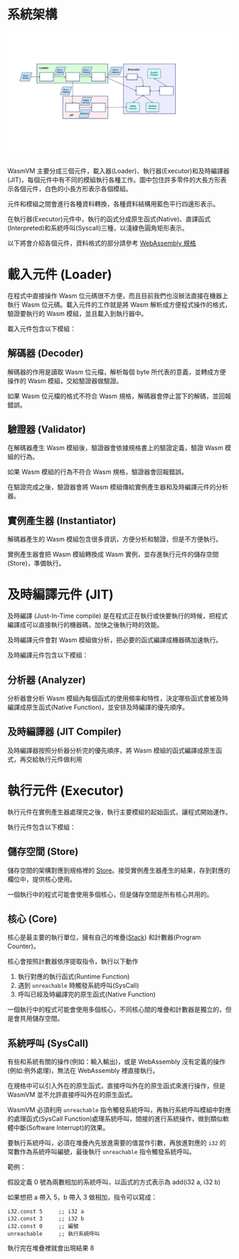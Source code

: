 # 系統架構

![](images/Structure.svg) 

WasmVM 主要分成三個元件，載入器(Loader)、執行器(Executor)和及時編譯器(JIT)，每個元件中有不同的模組執行各種工作。圖中包住許多零件的大長方形表示各個元件，白色的小長方形表示各個模組。

元件和模組之間會進行各種資料轉換，各種資料結構用藍色平行四邊形表示。

在執行器(Executor)元件中，執行的函式分成原生函式(Native)、直譯函式(Interpreted)和系統呼叫(Syscall)三種，以淺綠色圓角矩形表示。

以下將會介紹各個元件，資料格式的部分請參考 [WebAssembly 規格](https://webassembly.github.io/spec/core/index.html)

# 載入元件 (Loader)

在程式中直接操作 Wasm 位元碼很不方便，而且目前我們也沒辦法直接在機器上執行 Wasm 位元碼。載入元件的工作就是將 Wasm 解析成方便程式操作的格式，驗證要執行的 Wasm 模組，並且載入到執行器中。

載入元件包含以下模組：

## 解碼器 (Decoder)

解碼器的作用是讀取 Wasm 位元檔，解析每個 byte 所代表的意義，並轉成方便操作的 Wasm 模組，交給驗證器做驗證。

如果 Wasm 位元檔的格式不符合 Wasm 規格，解碼器會停止當下的解碼，並回報錯誤。

## 驗證器 (Validator)

在解碼器產生 Wasm 模組後，驗證器會依據規格書上的驗證定義，驗證 Wasm 模組的行為。

如果 Wasm 模組的行為不符合 Wasm 規格，驗證器會回報錯誤。

在驗證完成之後，驗證器會將 Wasm 模組傳給實例產生器和及時編譯元件的分析器。

## 實例產生器 (Instantiator)

解碼器產生的 Wasm 模組包含很多資訊，方便分析和驗證，但是不方便執行。

實例產生器會把 Wasm 模組轉換成 Wasm 實例，並存進執行元件的儲存空間(Store)，準備執行。

# 及時編譯元件 (JIT)

及時編譯 (Just-In-Time compile) 是在程式正在執行或快要執行的時候，把程式編譯成可以直接執行的機器碼，加快之後執行時的效能。

及時編譯元件會對 Wasm 模組做分析，把必要的函式編譯成機器碼加速執行。

及時編譯元件包含以下模組：

## 分析器 (Analyzer)

分析器會分析 Wasm 模組內每個函式的使用頻率和特性，決定哪些函式會被及時編譯成原生函式(Native Function)，並安排及時編譯的優先順序。

## 及時編譯器 (JIT Compiler)

及時編譯器按照分析器分析完的優先順序，將 Wasm 模組的函式編譯成原生函式，再交給執行元件做利用

# 執行元件 (Executor)

執行元件在實例產生器處理完之後，執行主要模組的起始函式，讓程式開始運作。

執行元件包含以下模組：

## 儲存空間 (Store)

儲存空間的架構對應到規格裡的 [Store](https://webassembly.github.io/spec/core/exec/runtime.html#store)。接受實例產生器產生的結果，存到對應的欄位中，提供核心使用。

一個執行中的程式可能會使用多個核心，但是儲存空間是所有核心共用的。

## 核心 (Core)

核心是最主要的執行單位，擁有自己的堆疊([Stack](https://webassembly.github.io/spec/core/exec/runtime.html#stack)) 和計數器(Program Counter)。

核心會按照計數器依序提取指令，執行以下動作

1. 執行對應的執行函式(Runtime Function)
2. 遇到 `unreachable` 時觸發系統呼叫(SysCall)
3. 呼叫已經及時編譯完的原生函式(Native Function)

一個執行中的程式可能會使用多個核心，不同核心間的堆疊和計數器是獨立的，但是會共用儲存空間。

## 系統呼叫 (SysCall)

有些和系統有關的操作(例如：輸入輸出)，或是 WebAssembly 沒有定義的操作(例如:例外處理)，無法在 WebAssembly 裡直接執行。

在規格中可以引入外在的原生函式，直接呼叫外在的原生函式來進行操作，但是 WasmVM 並不允許直接呼叫外在的原生函式。

WasmVM 必須利用 `unreachable` 指令觸發系統呼叫，再執行系統呼叫模組中對應的處理函式(SysCall Function)處理系統呼叫，間接的進行系統操作，做到類似軟體中斷(Software Interrupt)的效果。

要執行系統呼叫，必須在堆疊內先放進需要的值當作引數，再放進對應的 `i32` 的常數作為系統呼叫編號，最後執行 `unreachable` 指令觸發系統呼叫。

範例：

假設定義 0 號為兩數相加的系統呼叫，以函式的方式表示為 add(i32 a, i32 b)

如果想把 a 帶入 5，b 帶入 3 做相加，指令可以寫成：

```
i32.const 5     ;; i32 a
i32.const 3     ;; i32 b
i32.const 0     ;; 編號
unreachable     ;; 執行系統呼叫
```

執行完在堆疊裡就會出現結果 8
